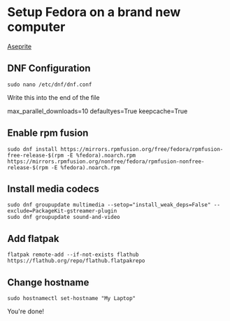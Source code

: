 # Setup Fedora on a brand new computer
[Aseprite](https://github.com/mak448a/compile-aseprite-fedora)

## DNF Configuration
```shell
sudo nano /etc/dnf/dnf.conf
```
Write this into the end of the file

max_parallel_downloads=10
defaultyes=True
keepcache=True

## Enable rpm fusion
```shell
sudo dnf install https://mirrors.rpmfusion.org/free/fedora/rpmfusion-free-release-$(rpm -E %fedora).noarch.rpm https://mirrors.rpmfusion.org/nonfree/fedora/rpmfusion-nonfree-release-$(rpm -E %fedora).noarch.rpm
```

## Install media codecs
```shell
sudo dnf groupupdate multimedia --setop="install_weak_deps=False" --exclude=PackageKit-gstreamer-plugin
sudo dnf groupupdate sound-and-video
```

## Add flatpak
```shell
flatpak remote-add --if-not-exists flathub https://flathub.org/repo/flathub.flatpakrepo
```

## Change hostname
```shell
sudo hostnamectl set-hostname "My Laptop"
```

You're done!
